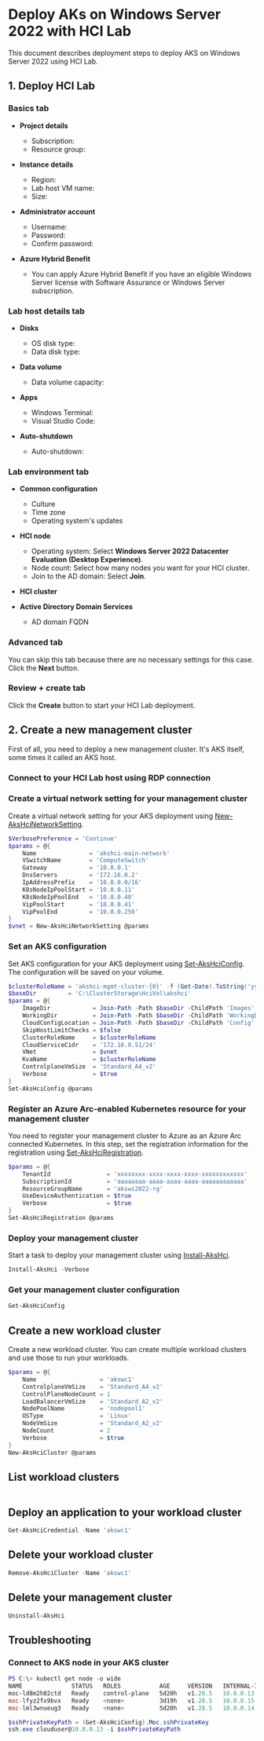 # Deploy AKs on Windows Server 2022 with HCI Lab

This document describes deployment steps to deploy AKS on Windows Server 2022 using HCI Lab.

## 1. Deploy HCI Lab

### Basics tab

- **Project details**
    - Subscription:
    - Resource group:

- **Instance details**
    - Region:
    - Lab host VM name:
    - Size:

- **Administrator account**
    - Username:
    - Password:
    - Confirm password:

- **Azure Hybrid Benefit**
    - You can apply Azure Hybrid Benefit if you have an eligible Windows Server license with Software Assurance or Windows Server subscription.

### Lab host details tab

- **Disks**
    - OS disk type:
    - Data disk type:

- **Data volume**
    - Data volume capacity:

- **Apps**
    - Windows Terminal:
    - Visual Studio Code:

- **Auto-shutdown**
    - Auto-shutdown:

### Lab environment tab

- **Common configuration**
    - Culture
    - Time zone
    - Operating system's updates

- **HCI node**
    - Operating system: Select **Windows Server 2022 Datacenter Evaluation (Desktop Experience)**.
    - Node count: Select how many nodes you want for your HCI cluster.
    - Join to the AD domain: Select **Join**.

- **HCI cluster**

- **Active Directory Domain Services**

    - AD domain FQDN

### Advanced tab

You can skip this tab because there are no necessary settings for this case. Click the **Next** button.

### Review + create tab

Click the **Create** button to start your HCI Lab deployment.

## 2. Create a new management cluster

First of all, you need to deploy a new management cluster. It's AKS itself, some times it called an AKS host.

### Connect to your HCI Lab host using RDP connection

### Create a virtual network setting for your management cluster

Create a virtual network setting for your AKS deployment using [New-AksHciNetworkSetting](https://learn.microsoft.com/en-us/azure/aks/hybrid/reference/ps/new-akshcinetworksetting).

```powershell
$VerbosePreference = 'Continue'
$params = @{
    Name               = 'akshci-main-network'
    VSwitchName        = 'ComputeSwitch'
    Gateway            = '10.0.0.1'
    DnsServers         = '172.16.0.2'
    IpAddressPrefix    = '10.0.0.0/16'
    K8sNodeIpPoolStart = '10.0.0.11'
    K8sNodeIpPoolEnd   = '10.0.0.40'
    VipPoolStart       = '10.0.0.41'
    VipPoolEnd         = '10.0.0.250'
}
$vnet = New-AksHciNetworkSetting @params
```

### Set an AKS configuration

Set AKS configuration for your AKS deployment using [Set-AksHciConfig](https://learn.microsoft.com/en-us/azure/aks/hybrid/reference/ps/set-akshciconfig). The configuration will be saved on your volume.

```powershell
$clusterRoleName = 'akshci-mgmt-cluster-{0}' -f (Get-Date).ToString('yyMMdd-HHmm')
$baseDir         = 'C:\ClusterStorage\HciVol\akshci'
$params = @{
    ImageDir            = Join-Path -Path $baseDir -ChildPath 'Images'
    WorkingDir          = Join-Path -Path $baseDir -ChildPath 'WorkingDir'
    CloudConfigLocation = Join-Path -Path $baseDir -ChildPath 'Config'
    SkipHostLimitChecks = $false
    ClusterRoleName     = $clusterRoleName
    CloudServiceCidr    = '172.16.0.51/24'
    VNet                = $vnet
    KvaName             = $clusterRoleName
    ControlplaneVmSize  = 'Standard_A4_v2'
    Verbose             = $true
}
Set-AksHciConfig @params
```

### Register an Azure Arc-enabled Kubernetes resource for your management cluster

You need to register your management cluster to Azure as an Azure Arc connected Kubernetes. In this step, set the registration information for the registration using [Set-AksHciRegistration](https://learn.microsoft.com/en-us/azure/aks/hybrid/reference/ps/set-akshciregistration).

```powershell
$params = @{
    TenantId                = 'xxxxxxxx-xxxx-xxxx-xxxx-xxxxxxxxxxxx'
    SubscriptionId          = 'aaaaaaaa-aaaa-aaaa-aaaa-aaaaaaaaaaaa'
    ResourceGroupName       = 'aksws2022-rg'
    UseDeviceAuthentication = $true
    Verbose                 = $true
}
Set-AksHciRegistration @params
```

### Deploy your management cluster

Start a task to deploy your management cluster using [Install-AksHci](https://learn.microsoft.com/en-us/azure/aks/hybrid/reference/ps/install-akshci).

```powershell
Install-AksHci -Verbose
```

### Get your management cluster configuration

```powershell
Get-AksHciConfig
```


## Create a new workload cluster

Create a new workload cluster. You can create multiple workload clusters and use those to run your workloads.

```powershell
$params = @{
    Name                  = 'akswc1'
    ControlplaneVmSize    = 'Standard_A4_v2'
    ControlPlaneNodeCount = 1
    LoadBalancerVmSize    = 'Standard_A2_v2'
    NodePoolName          = 'nodepool1'
    OSType                = 'Linux'
    NodeVmSize            = 'Standard_A2_v2'
    NodeCount             = 2
    Verbose               = $true
}
New-AksHciCluster @params
```

## List workload clusters

```powershell
```

## Deploy an application to your workload cluster

```powershell
Get-AksHciCredential -Name 'akswc1'
```

## Delete your workload cluster

```powershell
Remove-AksHciCluster -Name 'akswc1'
```

## Delete your management cluster

```powershell
Uninstall-AksHci
```

## Troubleshooting

### Connect to AKS node in your AKS cluster

```powershell
PS C:\> kubectl get node -o wide
NAME              STATUS   ROLES           AGE     VERSION   INTERNAL-IP   EXTERNAL-IP   OS-IMAGE            KERNEL-VERSION     CONTAINER-RUNTIME
moc-ld8m2h02ctd   Ready    control-plane   5d20h   v1.28.5   10.0.0.13     <none>        CBL-Mariner/Linux   5.15.153.1-2.cm2   containerd://1.6.26
moc-lfyz2fx9bvx   Ready    <none>          3d19h   v1.28.5   10.0.0.15     <none>        CBL-Mariner/Linux   5.15.153.1-2.cm2   containerd://1.6.26
moc-lml3wnueug3   Ready    <none>          5d20h   v1.28.5   10.0.0.14     <none>        CBL-Mariner/Linux   5.15.153.1-2.cm2   containerd://1.6.26
```

```powershell
$sshPrivateKeyPath = (Get-AksHciConfig).Moc.sshPrivateKey
ssh.exe clouduser@10.0.0.13 -i $sshPrivateKeyPath
```
